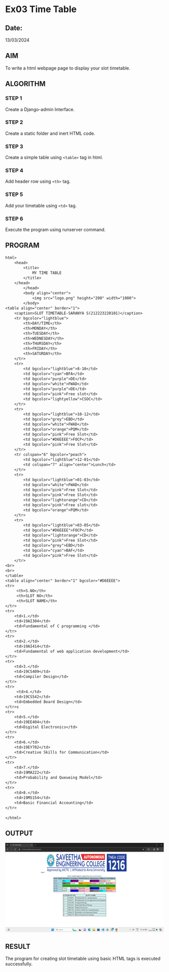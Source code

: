 # Ex03 Time Table
## Date:
13/03/2024

## AIM
To write a html webpage page to display your slot timetable.

## ALGORITHM
### STEP 1
Create a Django-admin Interface.

### STEP 2
Create a static folder and inert HTML code.

### STEP 3
Create a simple table using ```<table>``` tag in html.

### STEP 4
Add header row using ```<th>``` tag.

### STEP 5
Add your timetable using ```<td>``` tag.

### STEP 6
Execute the program using runserver command.

## PROGRAM
```
html>
    <head>
        <title>
            MY TIME TABLE
        </title>
    </head>
        </head>
        <body align="center">
            <img src="logo.png" height="200" width="1000">
        </body>
<table align="center" border="1">
    <caption>SLOT TIMETABLE-SARANYA S(212223220101)</caption>
    <tr bgcolor="lightblue">
        <th>DAY/TIME</th>
        <th>MONDAY</th>
        <th>TUESDAY</th>
        <th>WEDNESDAY</th>
        <th>THURSDAY</th>
        <th>FRIDAY</th>
        <th>SATURDAY</th>
    </tr>
    <tr>
        <td bgcolor="lightblue">8-10</td>
        <td bgcolor="cyan">BFA</td>
        <td bgcolor="purple">DE</td>
        <td bgcolor="white">FWAD</td>
        <td bgcolor="purple">DE</td>
        <td bgcolor="pink">Free slot</td>
        <td bgcolor="lightyellow">CSOC</td>
    </tr>
    <tr>
        <td bgcolor="lightblue">10-12</td>
        <td bgcolor="grey">EBD</td>
        <td bgcolor="white">FWAD</td>
        <td bgcolor="orange">PQM</td>
        <td bgcolor="pink">Free Slot</td>
        <td bgcolor="#D6EEEE">FOCP</td>
        <td bgcolor="pink">Free Slot</td>
    </tr>
    <tr colspan="6" bgcolor="peach">
        <td bgcolor="lightblue">12-01</td>
        <td colspan="7" align="center">Lunch</td>
    </tr>
    <tr>
        <td bgcolor="lightblue">01-03</td>
        <td bgcolor="white">FWAD</td>
        <td bgcolor="pink">Free Slot</td>
        <td bgcolor="pink">Free Slot</td>
        <td bgcolor="lightorange">CD</td>
        <td bgcolor="pink">Free slot</td>
        <td bgcolor="orange">PQM</td>
    </tr>
    <tr>
        <td bgcolor="lightblue">03-05</td>
        <td bgcolor="#D6EEEE">FOCP</td>
        <td bgcolor="lightorange">CD</td>
        <td bgcolor="pink">Free Slot</td>
        <td bgcolor="grey">EBD</td>
        <td bgcolor="cyan">BAF</td>
        <td bgcolor="pink">Free Slot</td>
    </tr>
<br>
<br>
</table>
<table align="center" border="1" bgcolor="#D6EEEE">
<tr>
     <th>S.NO</th>
     <th>SLOT NO</th>
     <th>SLOT NAME</th>
</tr>
<tr>
    <td>1.</td>
    <td>19AI304</td>
    <td>Fundamental of C programming </td>
</tr>
<tr>
    <td>2.</td>
    <td>19AI414</td>
    <td>Fundamental of web application development</td>
</tr>
<tr> 
    <td>3.</td>
    <td>19CS409</td>
    <td>Compiler Design</td>
</tr>
<tr>
     <td>4.</td>
    <td>19CS542</td>
    <td>Embedded Board Design</td>
</tr>s
<tr>
    <td>5.</td>
    <td>19EE404</td>
    <td>Digital Electronics</td>
</tr>
<tr>
    <td>6.</td>
    <td>19EY702</td>
    <td>Creative Skills for Communication</td>
</tr>
<tr>
    <td>7.</td>
    <td>19MA222</td>
    <td>Probability and Queueing Model</td>
</tr>
<tr>
    <td>8.</td>
    <td>19MS154</td>
    <td>Basic Financial Accounting</td>
</tr>

</html>
```

## OUTPUT
![alt text](<My time table.png>)
## RESULT
The program for creating slot timetable using basic HTML tags is executed successfully.
